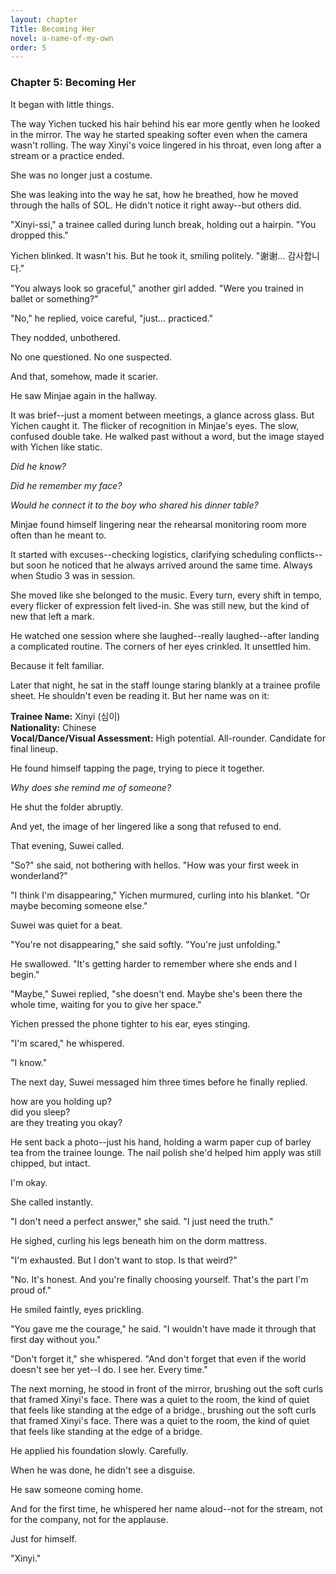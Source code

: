 ```yaml
---
layout: chapter
Title: Becoming Her
novel: a-name-of-my-own
order: 5
---
```


### Chapter 5: Becoming Her

It began with little things.

The way Yichen tucked his hair behind his ear more gently when he looked in the mirror. The way he started speaking softer even when the camera wasn't rolling. The way Xinyi's voice lingered in his throat, even long after a stream or a practice ended.

She was no longer just a costume.

She was leaking into the way he sat, how he breathed, how he moved through the halls of SOL. He didn't notice it right away--but others did.

"Xinyi-ssi," a trainee called during lunch break, holding out a hairpin. "You dropped this."

Yichen blinked. It wasn't his. But he took it, smiling politely. "谢谢… 감사합니다."

"You always look so graceful," another girl added. "Were you trained in ballet or something?"

"No," he replied, voice careful, "just… practiced."

They nodded, unbothered.

No one questioned. No one suspected.

And that, somehow, made it scarier.

He saw Minjae again in the hallway.

It was brief--just a moment between meetings, a glance across glass. But Yichen caught it. The flicker of recognition in Minjae's eyes. The slow, confused double take. He walked past without a word, but the image stayed with Yichen like static.

*Did he know?*

*Did he remember my face?*

*Would he connect it to the boy who shared his dinner table?*

Minjae found himself lingering near the rehearsal monitoring room more often than he meant to.

It started with excuses--checking logistics, clarifying scheduling conflicts--but soon he noticed that he always arrived around the same time. Always when Studio 3 was in session.

She moved like she belonged to the music. Every turn, every shift in tempo, every flicker of expression felt lived-in. She was still new, but the kind of new that left a mark.

He watched one session where she laughed--really laughed--after landing a complicated routine. The corners of her eyes crinkled. It unsettled him.

Because it felt familiar.

Later that night, he sat in the staff lounge staring blankly at a trainee profile sheet. He shouldn't even be reading it. But her name was on it:

**Trainee Name:** Xinyi (심이)  
**Nationality:** Chinese  
**Vocal/Dance/Visual Assessment:** High potential. All-rounder. Candidate for final lineup.

He found himself tapping the page, trying to piece it together.

*Why does she remind me of someone?*

He shut the folder abruptly.

And yet, the image of her lingered like a song that refused to end.

That evening, Suwei called.

"So?" she said, not bothering with hellos. "How was your first week in wonderland?"

"I think I'm disappearing," Yichen murmured, curling into his blanket. "Or maybe becoming someone else."

Suwei was quiet for a beat.

"You're not disappearing," she said softly. "You're just unfolding."

He swallowed. "It's getting harder to remember where she ends and I begin."

"Maybe," Suwei replied, "she doesn't end. Maybe she's been there the whole time, waiting for you to give her space."

Yichen pressed the phone tighter to his ear, eyes stinging.

"I'm scared," he whispered.

"I know."

The next day, Suwei messaged him three times before he finally replied.

how are you holding up?  
did you sleep?  
are they treating you okay?

He sent back a photo--just his hand, holding a warm paper cup of barley tea from the trainee lounge. The nail polish she'd helped him apply was still chipped, but intact.

I'm okay.

She called instantly.

"I don't need a perfect answer," she said. "I just need the truth."

He sighed, curling his legs beneath him on the dorm mattress.

"I'm exhausted. But I don't want to stop. Is that weird?"

"No. It's honest. And you're finally choosing yourself. That's the part I'm proud of."

He smiled faintly, eyes prickling.

"You gave me the courage," he said. "I wouldn't have made it through that first day without you."

"Don't forget it," she whispered. "And don't forget that even if the world doesn't see her yet--I do. I see her. Every time."

The next morning, he stood in front of the mirror, brushing out the soft curls that framed Xinyi's face. There was a quiet to the room, the kind of quiet that feels like standing at the edge of a bridge., brushing out the soft curls that framed Xinyi's face. There was a quiet to the room, the kind of quiet that feels like standing at the edge of a bridge.

He applied his foundation slowly. Carefully.

When he was done, he didn't see a disguise.

He saw someone coming home.

And for the first time, he whispered her name aloud--not for the stream, not for the company, not for the applause.

Just for himself.

"Xinyi."
